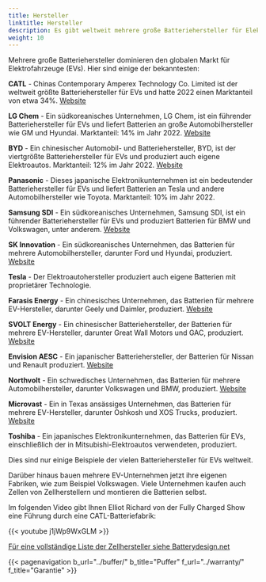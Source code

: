 ```yaml
---
title: Hersteller
linktitle: Hersteller
description: Es gibt weltweit mehrere große Batteriehersteller für Elektrofahrzeuge (EVs).
weight: 10
---
```

<!-- markdownlint-disable MD033 -->

Mehrere große Batteriehersteller dominieren den globalen Markt für Elektrofahrzeuge (EVs). Hier sind einige der bekanntesten:

**CATL** - Chinas Contemporary Amperex Technology Co. Limited ist der weltweit größte Batteriehersteller für EVs und hatte 2022 einen Marktanteil von etwa 34%. [Website](https://www.catl.com/en/)

**LG Chem** - Ein südkoreanisches Unternehmen, LG Chem, ist ein führender Batteriehersteller für EVs und liefert Batterien an große Automobilhersteller wie GM und Hyundai. Marktanteil: 14% im Jahr 2022. [Website](https://www.lgchem.com/)

**BYD** - Ein chinesischer Automobil- und Batteriehersteller, BYD, ist der viertgrößte Batteriehersteller für EVs und produziert auch eigene Elektroautos. Marktanteil: 12% im Jahr 2022. [Website](https://www.bydglobal.com/)

**Panasonic** - Dieses japanische Elektronikunternehmen ist ein bedeutender Batteriehersteller für EVs und liefert Batterien an Tesla und andere Automobilhersteller wie Toyota. Marktanteil: 10% im Jahr 2022.

**Samsung SDI** - Ein südkoreanisches Unternehmen, Samsung SDI, ist ein führender Batteriehersteller für EVs und produziert Batterien für BMW und Volkswagen, unter anderem. [Website](https://www.samsungsdi.com/)

**SK Innovation** - Ein südkoreanisches Unternehmen, das Batterien für mehrere Automobilhersteller, darunter Ford und Hyundai, produziert. [Website](https://www.skinnovation.com/)

**Tesla** - Der Elektroautohersteller produziert auch eigene Batterien mit proprietärer Technologie.

**Farasis Energy** - Ein chinesisches Unternehmen, das Batterien für mehrere EV-Hersteller, darunter Geely und Daimler, produziert. [Website](https://www.farasis-energy.com/)

**SVOLT Energy** - Ein chinesischer Batteriehersteller, der Batterien für mehrere EV-Hersteller, darunter Great Wall Motors und GAC, produziert. [Website](https://svolt-eu.com/)

**Envision AESC** - Ein japanischer Batteriehersteller, der Batterien für Nissan und Renault produziert. [Website](https://www.envision-aesc.com/en/)

**Northvolt** - Ein schwedisches Unternehmen, das Batterien für mehrere Automobilhersteller, darunter Volkswagen und BMW, produziert. [Website](https://northvolt.com/)

**Microvast** - Ein in Texas ansässiges Unternehmen, das Batterien für mehrere EV-Hersteller, darunter Oshkosh und XOS Trucks, produziert. [Website](https://microvast.com/)

**Toshiba** - Ein japanisches Elektronikunternehmen, das Batterien für EVs, einschließlich der in Mitsubishi-Elektroautos verwendeten, produziert.

Dies sind nur einige Beispiele der vielen Batteriehersteller für EVs weltweit.

Darüber hinaus bauen mehrere EV-Unternehmen jetzt ihre eigenen Fabriken, wie zum Beispiel Volkswagen. Viele Unternehmen kaufen auch Zellen von Zellherstellern und montieren die Batterien selbst.

Im folgenden Video gibt Ihnen Elliot Richard von der Fully Charged Show eine Führung durch eine CATL-Batteriefabrik:

{{< youtube j1jWp9WxGLM >}}

[Für eine vollständige Liste der Zellhersteller siehe Batterydesign.net](https://www.batterydesign.net/battery-cell/cell-manufacturers/)

{{< pagenavigation b_url="../buffer/" b_title="Puffer" f_url="../warranty/" f_title="Garantie" >}}